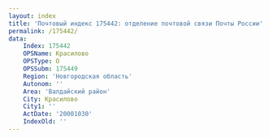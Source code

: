 ```yaml
---
layout: index
title: 'Почтовый индекс 175442: отделение почтовой связи Почты России'
permalink: /175442/
data:
    Index: 175442
    OPSName: Красилово
    OPSType: О
    OPSSubm: 175449
    Region: 'Новгородская область'
    Autonom: ''
    Area: 'Валдайский район'
    City: Красилово
    City1: ''
    ActDate: '20001030'
    IndexOld: ''
---
```

